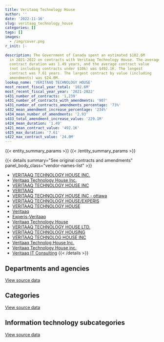 ```yaml
---
title: Veritaaq Technology House
author: ''
date: '2022-11-16'
slug: veritaaq_technology_house
categories: []
tags: []
images:
  - /img/cover.png
r_init: |-
  
description: The Government of Canada spent an estimated $102.6M
  in 2021-2022 on contracts with Veritaaq Technology House. The average
  contract duration was 1.49 years, and the average contract value
  (not including contracts under $10k) was $492.1K. The longest
  contract was 7.61 years. The largest contract by value (including
  amendments) was $24.0M.
lookup_name: 'VERITAAQ TECHNOLOGY HOUSE'
most_recent_fiscal_year_total: '102.6M'
most_recent_fiscal_year_year: '2021-2022'
s431_number_of_contracts: '1,239'
s431_number_of_contracts_with_amendments: '907'
s431_number_of_contracts_amendments_percentage: '73%'
s432_mean_amendment_increase_percentage: '234%'
s434_mean_number_of_amendments: '2.93'
s433_total_amendment_increase_value: '229.1M'
s424_mean_duration: '1.49'
s421_mean_contract_value: '492.1K'
s425_max_duration: '7.61'
s422_max_contract_value: '24.0M'
---
```


<script src="/rmarkdown-libs/htmlwidgets/htmlwidgets.js"></script>
<link href="/rmarkdown-libs/datatables-css/datatables-crosstalk.css" rel="stylesheet" />
<script src="/rmarkdown-libs/datatables-binding/datatables.js"></script>
<script src="/rmarkdown-libs/jquery/jquery-3.6.0.min.js"></script>
<link href="/rmarkdown-libs/dt-core-bootstrap/css/dataTables.bootstrap.min.css" rel="stylesheet" />
<link href="/rmarkdown-libs/dt-core-bootstrap/css/dataTables.bootstrap.extra.css" rel="stylesheet" />
<script src="/rmarkdown-libs/dt-core-bootstrap/js/jquery.dataTables.min.js"></script>
<script src="/rmarkdown-libs/dt-core-bootstrap/js/dataTables.bootstrap.min.js"></script>
<link href="/rmarkdown-libs/crosstalk/css/crosstalk.min.css" rel="stylesheet" />
<script src="/rmarkdown-libs/crosstalk/js/crosstalk.min.js"></script>
<script src="/rmarkdown-libs/htmlwidgets/htmlwidgets.js"></script>
<link href="/rmarkdown-libs/datatables-css/datatables-crosstalk.css" rel="stylesheet" />
<script src="/rmarkdown-libs/datatables-binding/datatables.js"></script>
<script src="/rmarkdown-libs/jquery/jquery-3.6.0.min.js"></script>
<link href="/rmarkdown-libs/dt-core-bootstrap/css/dataTables.bootstrap.min.css" rel="stylesheet" />
<link href="/rmarkdown-libs/dt-core-bootstrap/css/dataTables.bootstrap.extra.css" rel="stylesheet" />
<script src="/rmarkdown-libs/dt-core-bootstrap/js/jquery.dataTables.min.js"></script>
<script src="/rmarkdown-libs/dt-core-bootstrap/js/dataTables.bootstrap.min.js"></script>
<link href="/rmarkdown-libs/crosstalk/css/crosstalk.min.css" rel="stylesheet" />
<script src="/rmarkdown-libs/crosstalk/js/crosstalk.min.js"></script>
<script src="/rmarkdown-libs/htmlwidgets/htmlwidgets.js"></script>
<link href="/rmarkdown-libs/datatables-css/datatables-crosstalk.css" rel="stylesheet" />
<script src="/rmarkdown-libs/datatables-binding/datatables.js"></script>
<script src="/rmarkdown-libs/jquery/jquery-3.6.0.min.js"></script>
<link href="/rmarkdown-libs/dt-core-bootstrap/css/dataTables.bootstrap.min.css" rel="stylesheet" />
<link href="/rmarkdown-libs/dt-core-bootstrap/css/dataTables.bootstrap.extra.css" rel="stylesheet" />
<script src="/rmarkdown-libs/dt-core-bootstrap/js/jquery.dataTables.min.js"></script>
<script src="/rmarkdown-libs/dt-core-bootstrap/js/dataTables.bootstrap.min.js"></script>
<link href="/rmarkdown-libs/crosstalk/css/crosstalk.min.css" rel="stylesheet" />
<script src="/rmarkdown-libs/crosstalk/js/crosstalk.min.js"></script>

{{< entity_summary_params >}}
{{< /entity_summary_params >}}

{{< details summary="See original contracts and amendments" panel_body_class="vendor-names-list" >}}
- [VERITAAQ TECHNOLOGY HOUSE INC.](https://search.open.canada.ca/en/ct/?sort=contract_value_f%20desc&page=1&search_text=%22VERITAAQ%20TECHNOLOGY%20HOUSE%20INC.%22)
- [Veritaaq Technology House Inc.](https://search.open.canada.ca/en/ct/?sort=contract_value_f%20desc&page=1&search_text=%22Veritaaq%20Technology%20House%20Inc.%22)
- [VERITAAQ TECHNOLOGY HOUSE INC](https://search.open.canada.ca/en/ct/?sort=contract_value_f%20desc&page=1&search_text=%22VERITAAQ%20TECHNOLOGY%20HOUSE%20INC%22)
- [VERITAAQ](https://search.open.canada.ca/en/ct/?sort=contract_value_f%20desc&page=1&search_text=%22VERITAAQ%22)
- [VERITAAQ TECHNOLOGY HOUSE INC - ottawa](https://search.open.canada.ca/en/ct/?sort=contract_value_f%20desc&page=1&search_text=%22VERITAAQ%20TECHNOLOGY%20HOUSE%20INC%20-%20ottawa%22)
- [VERITAAQ TECHNOLOGY HOUSE/EXPERIS](https://search.open.canada.ca/en/ct/?sort=contract_value_f%20desc&page=1&search_text=%22VERITAAQ%20TECHNOLOGY%20HOUSE%2fEXPERIS%22)
- [VERITAAQ TECHNOLOGY HOUSE](https://search.open.canada.ca/en/ct/?sort=contract_value_f%20desc&page=1&search_text=%22VERITAAQ%20TECHNOLOGY%20HOUSE%22)
- [Veritaaq](https://search.open.canada.ca/en/ct/?sort=contract_value_f%20desc&page=1&search_text=%22Veritaaq%22)
- [Experis-Veritaaq](https://search.open.canada.ca/en/ct/?sort=contract_value_f%20desc&page=1&search_text=%22Experis-Veritaaq%22)
- [Veritaaq Technology House](https://search.open.canada.ca/en/ct/?sort=contract_value_f%20desc&page=1&search_text=%22Veritaaq%20Technology%20House%22)
- [VERITAAQ TECHNOLOGY HOUSE LTD.](https://search.open.canada.ca/en/ct/?sort=contract_value_f%20desc&page=1&search_text=%22VERITAAQ%20TECHNOLOGY%20HOUSE%20LTD.%22)
- [VERITAAQ TECHNOLOGY HOUSING](https://search.open.canada.ca/en/ct/?sort=contract_value_f%20desc&page=1&search_text=%22VERITAAQ%20TECHNOLOGY%20HOUSING%22)
- [VERITAAQ TECHNOLOG HOUSE INC](https://search.open.canada.ca/en/ct/?sort=contract_value_f%20desc&page=1&search_text=%22VERITAAQ%20TECHNOLOG%20HOUSE%20INC%22)
- [Veritaaq Technolog House Inc.](https://search.open.canada.ca/en/ct/?sort=contract_value_f%20desc&page=1&search_text=%22Veritaaq%20Technolog%20House%20Inc.%22)
- [Veritaaq Technology House inc.](https://search.open.canada.ca/en/ct/?sort=contract_value_f%20desc&page=1&search_text=%22Veritaaq%20Technology%20House%20inc.%22)
- [Veritaaq IT Consulting](https://search.open.canada.ca/en/ct/?sort=contract_value_f%20desc&page=1&search_text=%22Veritaaq%20IT%20Consulting%22)
{{< /details >}}

## Departments and agencies

<div id="htmlwidget-1" style="width:100%;height:auto;" class="datatables html-widget"></div>
<script type="application/json" data-for="htmlwidget-1">{"x":{"style":"bootstrap","filter":"none","vertical":false,"data":[["<a href=\"/departments/aafc-aac/\">Agriculture and Agri-Food Canada<\/a>","<a href=\"/departments/cbsa-asfc/\">Canada Border Services Agency<\/a>","<a href=\"/departments/cic/\">Immigration, Refugees and Citizenship Canada<\/a>","<a href=\"/departments/cihr-irsc/\">Canadian Institutes of Health Research<\/a>","<a href=\"/departments/cra-arc/\">Canada Revenue Agency<\/a>","<a href=\"/departments/csc-scc/\">Correctional Service of Canada<\/a>","<a href=\"/departments/dfatd-maecd/\">Global Affairs Canada<\/a>","<a href=\"/departments/dfo-mpo/\">Fisheries and Oceans Canada<\/a>","<a href=\"/departments/dnd-mdn/\">National Defence<\/a>","<a href=\"/departments/ec/\">Environment and Climate Change Canada<\/a>","<a href=\"/departments/elections/\">Elections Canada<\/a>","<a href=\"/departments/esdc-edsc/\">Employment and Social Development Canada<\/a>","<a href=\"/departments/hc-sc/\">Health Canada<\/a>","<a href=\"/departments/ic/\">Innovation, Science and Economic Development Canada<\/a>","<a href=\"/departments/irb-cisr/\">Immigration and Refugee Board of Canada<\/a>","<a href=\"/departments/nrcan-rncan/\">Natural Resources Canada<\/a>","<a href=\"/departments/nserc-crsng/\">Natural Sciences and Engineering Research Council of Canada<\/a>","<a href=\"/departments/nsira-ossnr/\">National Security and Intelligence Review Agency<\/a>","<a href=\"/departments/osfi-bsif/\">Office of the Superintendent of Financial Institutions Canada<\/a>","<a href=\"/departments/pc/\">Parks Canada<\/a>","<a href=\"/departments/rcmp-grc/\">Royal Canadian Mounted Police<\/a>","<a href=\"/departments/ssc-spc/\">Shared Services Canada<\/a>","<a href=\"/departments/statcan/\">Statistics Canada<\/a>","<a href=\"/departments/tc/\">Transport Canada<\/a>"],[1310161.96,9238062.2,11862841.45,null,22437878.23,null,4148509.02,67805.09,857572.31,33309.89,484340.87,670028.98,1329712.66,5579344.38,413606.86,1117128.95,11907.28,null,2957034.6,161359.05,310796.98,11478397.97,null,208015.58],[1305083.26,12418299.99,12902924.88,null,27384209.67,null,2573695.95,null,1225395.98,304785.49,240997.74,1897686.27,1480768.05,5481426.24,473145.04,1588072.45,65045.72,null,4036923.82,null,167962.19,6733606.56,null,158240.22],[1234035.93,8887472.63,13879664.01,14125,32741243.28,null,2630771,null,1483125.8,303952.74,196533.08,2677267.86,3413921.47,3438500.34,98310,2051556.56,null,null,3076950.97,null,536181.18,4807866.62,null,538684.87],[2619529.34,7297784.78,18943231.41,null,35214176.78,3102066.06,2689530.41,2931.83,1478732.99,303952.74,253479.07,2044109.95,3378583.24,3895693.86,null,1617348.75,null,58791.12,4470022.52,null,569248.38,12997045.82,999562.93,659671.83]],"container":"<table class=\"table table-striped table-hover row-border order-column display\">\n  <thead>\n    <tr>\n      <th>Department<\/th>\n      <th>2018-2019<\/th>\n      <th>2019-2020<\/th>\n      <th>2020-2021<\/th>\n      <th>2021-2022<\/th>\n    <\/tr>\n  <\/thead>\n<\/table>","options":{"order":[[4,"desc"]],"pageLength":10,"autoWidth":true,"columnDefs":[{"targets":1,"render":"function(data, type, row, meta) {\n    return type !== 'display' ? data : DTWidget.formatCurrency(data, \"$\", 2, 3, \",\", \".\", true, null);\n  }"},{"targets":2,"render":"function(data, type, row, meta) {\n    return type !== 'display' ? data : DTWidget.formatCurrency(data, \"$\", 2, 3, \",\", \".\", true, null);\n  }"},{"targets":3,"render":"function(data, type, row, meta) {\n    return type !== 'display' ? data : DTWidget.formatCurrency(data, \"$\", 2, 3, \",\", \".\", true, null);\n  }"},{"targets":4,"render":"function(data, type, row, meta) {\n    return type !== 'display' ? data : DTWidget.formatCurrency(data, \"$\", 2, 3, \",\", \".\", true, null);\n  }"},{"width":"16%","targets":[1,2,3,4]},{"className":"dt-right","targets":[1,2,3,4]}],"orderClasses":false}},"evals":["options.columnDefs.0.render","options.columnDefs.1.render","options.columnDefs.2.render","options.columnDefs.3.render"],"jsHooks":[]}</script>
<p class="text-right">
<a href="https://github.com/GoC-Spending/contracts-data/tree/main/data/out/vendors/veritaaq_technology_house/summary_by_fiscal_year_by_department.csv" class="source-data-link btn btn-link">View source data</a>
</p>

## Categories

<div id="htmlwidget-2" style="width:100%;height:auto;" class="datatables html-widget"></div>
<script type="application/json" data-for="htmlwidget-2">{"x":{"style":"bootstrap","filter":"none","vertical":false,"data":[["<a href=\"/categories/defence/\">Defence<\/a>","<a href=\"/categories/professional_services/\">Professional services<\/a>","<a href=\"/categories/information_technology/\">Information technology<\/a>","<a href=\"/categories/human_capital/\">Human capital<\/a>"],[857572.31,1126143.61,72694098.39,null],[1225395.98,1313205.81,77899667.74,null],[1175822.3,1883152.04,78951189,null],[1478732.99,2163358.49,98789291.44,164110.89]],"container":"<table class=\"table table-striped table-hover row-border order-column display\">\n  <thead>\n    <tr>\n      <th>Category<\/th>\n      <th>2018-2019<\/th>\n      <th>2019-2020<\/th>\n      <th>2020-2021<\/th>\n      <th>2021-2022<\/th>\n    <\/tr>\n  <\/thead>\n<\/table>","options":{"order":[[4,"desc"]],"dom":"t","pageLength":30,"autoWidth":true,"columnDefs":[{"targets":1,"render":"function(data, type, row, meta) {\n    return type !== 'display' ? data : DTWidget.formatCurrency(data, \"$\", 2, 3, \",\", \".\", true, null);\n  }"},{"targets":2,"render":"function(data, type, row, meta) {\n    return type !== 'display' ? data : DTWidget.formatCurrency(data, \"$\", 2, 3, \",\", \".\", true, null);\n  }"},{"targets":3,"render":"function(data, type, row, meta) {\n    return type !== 'display' ? data : DTWidget.formatCurrency(data, \"$\", 2, 3, \",\", \".\", true, null);\n  }"},{"targets":4,"render":"function(data, type, row, meta) {\n    return type !== 'display' ? data : DTWidget.formatCurrency(data, \"$\", 2, 3, \",\", \".\", true, null);\n  }"},{"width":"16%","targets":[1,2,3,4]},{"className":"dt-right","targets":[1,2,3,4]}],"orderClasses":false,"lengthMenu":[10,25,30,50,100]}},"evals":["options.columnDefs.0.render","options.columnDefs.1.render","options.columnDefs.2.render","options.columnDefs.3.render"],"jsHooks":[]}</script>
<p class="text-right">
<a href="https://github.com/GoC-Spending/contracts-data/tree/main/data/out/vendors/veritaaq_technology_house/summary_by_fiscal_year_by_category.csv" class="source-data-link btn btn-link">View source data</a>
</p>
<h2>Information technology subcategories</h2>
<div id="htmlwidget-3" style="width:100%;height:auto;" class="datatables html-widget"></div>
<script type="application/json" data-for="htmlwidget-3">{"x":{"style":"bootstrap","filter":"none","vertical":false,"data":[["<a href=\"/it_subcategories/it_consulting_services/\">IT consulting services<\/a>","<a href=\"/it_subcategories/it_other/\">Other IT (incl. telecommunications)<\/a>","<a href=\"/it_subcategories/it_software_licensing/\">IT software licensing<\/a>"],[68925482.45,33759.88,3734856.06],[76463598.71,null,1436069.03],[77672059.67,null,1279129.33],[95570093.92,null,3219197.52]],"container":"<table class=\"table table-striped table-hover row-border order-column display\">\n  <thead>\n    <tr>\n      <th>IT subcategory<\/th>\n      <th>2018-2019<\/th>\n      <th>2019-2020<\/th>\n      <th>2020-2021<\/th>\n      <th>2021-2022<\/th>\n    <\/tr>\n  <\/thead>\n<\/table>","options":{"order":[[4,"desc"]],"dom":"t","pageLength":30,"autoWidth":true,"columnDefs":[{"targets":1,"render":"function(data, type, row, meta) {\n    return type !== 'display' ? data : DTWidget.formatCurrency(data, \"$\", 2, 3, \",\", \".\", true, null);\n  }"},{"targets":2,"render":"function(data, type, row, meta) {\n    return type !== 'display' ? data : DTWidget.formatCurrency(data, \"$\", 2, 3, \",\", \".\", true, null);\n  }"},{"targets":3,"render":"function(data, type, row, meta) {\n    return type !== 'display' ? data : DTWidget.formatCurrency(data, \"$\", 2, 3, \",\", \".\", true, null);\n  }"},{"targets":4,"render":"function(data, type, row, meta) {\n    return type !== 'display' ? data : DTWidget.formatCurrency(data, \"$\", 2, 3, \",\", \".\", true, null);\n  }"},{"width":"16%","targets":[1,2,3,4]},{"className":"dt-right","targets":[1,2,3,4]}],"orderClasses":false,"lengthMenu":[10,25,30,50,100]}},"evals":["options.columnDefs.0.render","options.columnDefs.1.render","options.columnDefs.2.render","options.columnDefs.3.render"],"jsHooks":[]}</script>
<p class="text-right">
<a href="https://github.com/GoC-Spending/contracts-data/tree/main/data/out/vendors/veritaaq_technology_house/summary_by_fiscal_year_by_it_subcategory.csv" class="source-data-link btn btn-link">View source data</a>
</p>
